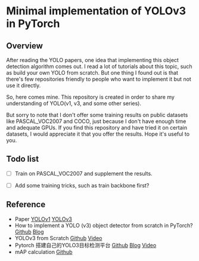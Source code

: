 # Minimal implementation of YOLOv3 in PyTorch 

## Overview
After reading the YOLO papers,
one idea that implementing this object detection algorithm comes out. 
I read a lot of tutorials about this topic, such as build your own YOLO from scratch.
But one thing I found out is that there's few repositories friendly to people who want to implement it but not use it directly.

So, here comes mine. 
This repository is created in order to share my understanding of YOLO(v1, v3, and some other series).

But sorry to note that I don't offer some training results on public datasets like PASCAL_VOC2007 and COCO, 
just because I don't have enough time and adequate GPUs.
If you find this repository and have tried it on certain datasets, 
I would appreciate it that you offer the results.
Hope it's useful to you.

## Todo list

- [ ] Train on PASCAL_VOC2007 and supplement the results.

- [ ] Add some training tricks, such as train backbone first?

## Reference
- Paper [YOLOv1](https://arxiv.org/abs/1506.02640) [YOLOv3](https://arxiv.org/abs/1804.02767)
- How to implement a YOLO (v3) object detector from scratch in PyTorch? [Github](https://github.com/ayooshkathuria/pytorch-yolo-v3) [Blog](https://blog.paperspace.com/how-to-implement-a-yolo-object-detector-in-pytorch/)
- YOLOv3 from Scratch [Github](https://github.com/aladdinpersson/Machine-Learning-Collection/tree/master/ML/Pytorch/object_detection/YOLOv3) [Video](https://www.youtube.com/watch?v=Grir6TZbc1M)
- Pytorch 搭建自己的YOLO3目标检测平台 [Github](https://github.com/bubbliiiing/yolo3-pytorch) [Blog](https://blog.csdn.net/weixin_44791964/article/details/105310627) [Video](https://www.bilibili.com/video/BV1Hp4y1y788?from=search&seid=18024492462159540693&spm_id_from=333.337.0.0)
- mAP calculation [Github](https://github.com/Cartucho/mAP)
